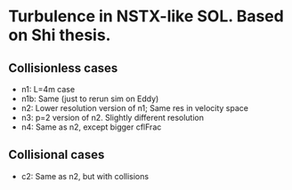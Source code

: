 # Turbulence in NSTX-like SOL. Based on Shi thesis.

## Collisionless cases

- n1: L=4m case
- n1b: Same (just to rerun sim on Eddy)
- n2: Lower resolution version of n1; Same res in velocity space
- n3: p=2 version of n2. Slightly different resolution
- n4: Same as n2, except bigger cflFrac

## Collisional cases

- c2: Same as n2, but with collisions
